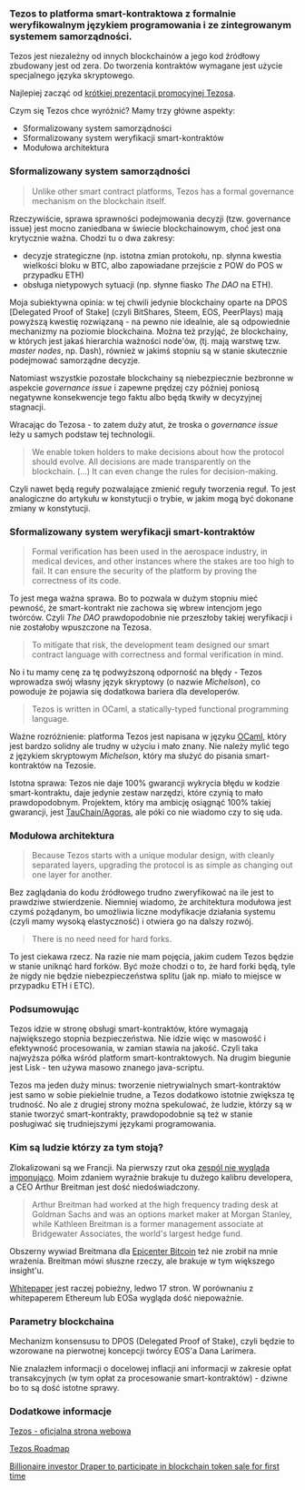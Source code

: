 ### Tezos to platforma smart-kontraktowa z formalnie weryfikowalnym językiem programowania i ze zintegrowanym systemem samorządności. 

Tezos jest niezależny od innych blockchainów a jego kod źródłowy zbudowany jest od zera. Do tworzenia kontraktów wymagane jest użycie specjalnego języka skryptowego.

Najlepiej zacząć od [krótkiej prezentacji promocyjnej Tezosa](https://www.youtube.com/watch?v=7m7EU4JWI88).

Czym się Tezos chce wyróżnić? Mamy trzy główne aspekty:
- Sformalizowany system samorządności
- Sformalizowany system weryfikacji smart-kontraktów
- Modułowa architektura

### Sformalizowany system samorządności

> Unlike other smart contract platforms, Tezos has a formal governance mechanism on the blockchain itself.

Rzeczywiście, sprawa sprawności podejmowania decyzji (tzw. governance issue) jest mocno zaniedbana w świecie blockchainowym, choć jest ona krytycznie ważna. Chodzi tu o dwa zakresy: 
- decyzje strategiczne (np. istotna zmian protokołu, np. słynna kwestia wielkości bloku w BTC, albo zapowiadane przejście z POW do POS w przypadku ETH)
- obsługa nietypowych sytuacji (np. słynne fiasko *The DAO* na ETH).


Moja subiektywna opinia:  w tej chwili jedynie blockchainy oparte na DPOS [Delegated Proof of Stake] (czyli BitShares, Steem, EOS, PeerPlays) mają powyższą kwestię rozwiązaną - na pewno nie idealnie, ale są odpowiednie mechanizmy na poziomie blockchaina. Można też przyjąć, że blockchainy, w których jest jakaś hierarchia ważności node'ów, (tj. mają warstwę tzw. *master nodes*, np. Dash), również w jakimś stopniu są w stanie skutecznie podejmować samorządne decyzje.

Natomiast wszystkie pozostałe blockchainy są niebezpiecznie bezbronne w aspekcie *governance issue* i zapewne prędzej czy później poniosą negatywne konsekwencje tego faktu albo będą tkwiły w decyzyjnej stagnacji.

Wracając do Tezosa - to zatem duży atut, że troska o *governance issue* leży u samych podstaw tej technologii.

> We enable token holders to make decisions about how the protocol should evolve. All decisions are made transparently on the blockchain. (...) It can even change the rules for decision-making.

Czyli nawet będą reguły pozwalające zmienić reguły tworzenia reguł. To jest analogiczne do artykułu w konstytucji o trybie, w jakim mogą być dokonane zmiany w konstytucji.

### Sformalizowany system weryfikacji smart-kontraktów

> Formal verification has been used in the aerospace industry, in medical devices, and other instances where the stakes are too high to fail. It can ensure the security of the platform by proving the correctness of its code.

To jest mega ważna sprawa. Bo to pozwala w dużym stopniu mieć pewność, że smart-kontrakt nie zachowa się wbrew intencjom jego twórców. Czyli *The DAO* prawdopodobnie nie przeszłoby takiej weryfikacji i nie zostałoby wpuszczone na Tezosa.

> To mitigate that risk, the development team designed our smart contract language with correctness and formal verification in mind.

No i tu mamy cenę za tę podwyższoną odporność na błędy - Tezos wprowadza swój własny język skryptowy (o nazwie *Michelson*), co powoduje że pojawia się dodatkowa bariera dla developerów. 

> Tezos is written in OCaml, a statically-typed functional programming language.

Ważne rozróżnienie: platforma Tezos jest napisana w języku [OCaml](https://en.wikipedia.org/wiki/OCaml), który jest bardzo solidny ale trudny w użyciu i mało znany. Nie należy mylić tego z językiem skryptowym *Michelson*, który ma służyć do pisania smart-kontraktów na Tezosie.

Istotna sprawa: Tezos nie daje 100% gwarancji wykrycia błędu w kodzie smart-kontraktu, daje jedynie zestaw narzędzi, które czynią to mało prawdopodobnym. Projektem, który ma ambicję osiągnąć 100% takiej gwarancji, jest [TauChain/Agoras](http://www.idni.org/), ale póki co nie wiadomo czy to się uda.

### Modułowa architektura

> Because Tezos starts with a unique modular design, with cleanly separated layers, upgrading the protocol is as simple as changing out one layer for another.

Bez zaglądania do kodu źródłowego trudno zweryfikować na ile jest to prawdziwe stwierdzenie. Niemniej wiadomo, że architektura modułowa jest czymś pożądanym, bo umożliwia liczne modyfikacje działania systemu (czyli mamy wysoką elastyczność) i otwiera go na dalszy rozwój.

> There is no need need for hard forks.

To jest ciekawa rzecz. Na razie nie mam pojęcia, jakim cudem Tezos będzie w stanie uniknąć hard forków. Być może chodzi o to, że hard forki będą, tyle że nigdy nie będzie niebezpieczeństwa splitu (jak np. miało to miejsce w przypadku ETH i ETC).

### Podsumowując
Tezos idzie w stronę obsługi smart-kontraktów, które wymagają największego stopnia bezpieczeństwa. Nie idzie więc w masowość i efektywność procesowania, w zamian stawia na jakość. Czyli taka najwyższa półka wśród platform smart-kontraktowych. Na drugim biegunie jest Lisk - ten używa masowo znanego java-scriptu.

Tezos ma jeden duży minus: tworzenie nietrywialnych smart-kontraktów jest samo w sobie piekielnie trudne, a Tezos dodatkowo istotnie zwiększa tę trudność. No ale z drugiej strony można spekulować, że ludzie, którzy są w stanie tworzyć smart-kontrakty, prawdopodobnie są też w stanie posługiwać się trudniejszymi językami programowania.

### Kim są ludzie którzy za tym stoją?

Zlokalizowani są we Francji. Na pierwszy rzut oka [zespól nie wygląda imponująco](https://www.tezos.com/team). Moim zdaniem wyraźnie brakuje tu dużego kalibru developera, a CEO Arthur Breitman jest dość niedoświadczony.

> Arthur Breitman had worked at the high frequency trading desk at Goldman Sachs and was an options market maker at Morgan Stanley, while Kathleen Breitman is a former management associate at Bridgewater Associates, the world's largest hedge fund.

Obszerny wywiad Breitmana dla [Epicenter Bitcoin](https://www.youtube.com/watch?v=3mgaDpuMSc0) też nie zrobił na mnie wrażenia. Breitman mówi słuszne rzeczy, ale brakuje w tym większego insight'u.

[Whitepaper]([https://www.tezos.com/static/papers/white_paper.pdf) jest raczej pobieżny, ledwo 17 stron. W porównaniu z whitepaperem Ethereum lub EOSa wygląda dość niepoważnie.

### Parametry blockchaina

Mechanizm konsensusu to DPOS (Delegated Proof of Stake), czyli będzie to wzorowane na pierwotnej koncepcji twórcy EOS'a Dana Larimera.

Nie znalazłem informacji o docelowej inflacji ani informacji w zakresie opłat transakcyjnych (w tym opłat za procesowanie smart-kontraktów) - dziwne bo to są dość istotne sprawy.

### Dodatkowe informacje

[Tezos - oficjalna strona webowa](https://www.tezos.com/)

[Tezos Roadmap](https://www.tezos.com/static/papers/Tezos_Overview.pdf)

[Billionaire investor Draper to participate in blockchain token sale for first time](http://www.reuters.com/article/us-tezos-blockchain-draper-idUSKBN181250)
